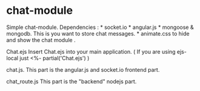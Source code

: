 # chat-module
Simple chat-module.
  Dependencies :
    * socket.io
    * angular.js
    * mongoose & mongodb. This is you want to store chat messages.
    * animate.css to hide and show the chat module . 
    

Chat.ejs
  Insert Chat.ejs into your main application. ( If you are using ejs-local just <%- partial('Chat.ejs') )

chat.js. 
  This part is the angular.js and socket.io frontend part.
  
chat_route.js 
  This part is the "backend" nodejs part. 
  



